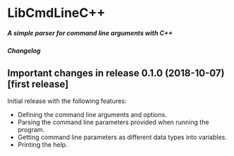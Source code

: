 # LibCmdLineC++
##### A simple parser for command line arguments with C++
##### Changelog


## Important changes in release 0.1.0 (2018-10-07) [first release]

Initial release with the following features:

* Defining the command line arguments and options.
* Parsing the command line parameters provided when running the program.
* Getting command line parameters as different data types into variables.
* Printing the help.
